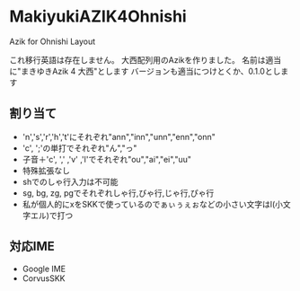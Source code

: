 # MakiyukiAZIK4Ohnishi
Azik  for Ohnishi Layout

これ移行英語は存在しません。
大西配列用のAzikを作りました。
名前は適当に"まきゆきAzik 4 大西"とします
バージョンも適当につけとくか、0.1.0とします

## 割り当て
- 'n','s','r','h','t'にそれぞれ"ann","inn","unn","enn","onn"
- 'c', ';'の単打でそれぞれ"ん","っ"
- 子音＋'c', ',' ,'v' ,'l'でそれぞれ"ou","ai","ei","uu"
- 特殊拡張なし
- shでのしゃ行入力は不可能
- sg, bg, zg, pgでそれぞれしゃ行,びゃ行,じゃ行,ぴゃ行
- 私が個人的にxをSKKで使っているのでぁぃぅぇぉなどの小さい文字はl(小文字エル)で打つ

## 対応IME
- Google IME
- CorvusSKK
